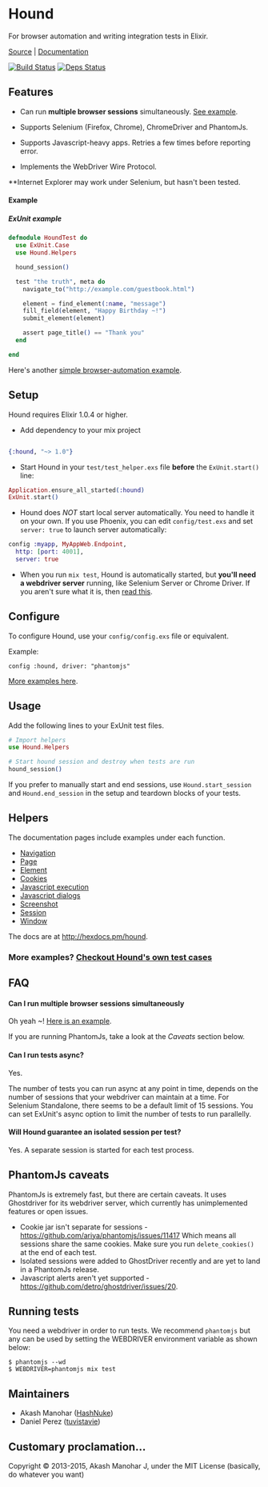 # Hound

For browser automation and writing integration tests in Elixir.

<a href="http://github.com/HashNuke/Hound" target="_parent">Source</a> | <a href="http://hexdocs.pm/hound" target="_parent">Documentation</a>

[![Build Status](https://travis-ci.org/HashNuke/hound.png?branch=master)](https://travis-ci.org/HashNuke/hound)
[![Deps Status](https://beta.hexfaktor.org/badge/all/github/HashNuke/hound.svg)](https://beta.hexfaktor.org/github/HashNuke/hound)

## Features

* Can run __multiple browser sessions__ simultaneously. [See example](https://github.com/HashNuke/hound/blob/master/test/multiple_browser_session_test.exs).

* Supports Selenium (Firefox, Chrome), ChromeDriver and PhantomJs.

* Supports Javascript-heavy apps. Retries a few times before reporting error.

* Implements the WebDriver Wire Protocol.

**Internet Explorer may work under Selenium, but hasn't been tested.

#### Example

##### ExUnit example

```elixir
defmodule HoundTest do
  use ExUnit.Case
  use Hound.Helpers

  hound_session()

  test "the truth", meta do
    navigate_to("http://example.com/guestbook.html")

    element = find_element(:name, "message")
    fill_field(element, "Happy Birthday ~!")
    submit_element(element)

    assert page_title() == "Thank you"
  end

end
```

Here's another [simple browser-automation example](https://github.com/HashNuke/hound/blob/master/notes/simple-browser-automation.md).

## Setup

Hound requires Elixir 1.0.4 or higher.

* Add dependency to your mix project

```elixir

{:hound, "~> 1.0"}
```

* Start Hound in your `test/test_helper.exs` file **before** the `ExUnit.start()` line:

```elixir
Application.ensure_all_started(:hound)
ExUnit.start()
```

* Hound does *NOT* start local server automatically. You need to handle it on your own.
If you use Phoenix, you can edit `config/test.exs` and set `server: true` to launch server
automatically:

```elixir
config :myapp, MyAppWeb.Endpoint,
  http: [port: 4001],
  server: true
```

* When you run `mix test`, Hound is automatically started, but __you'll need a webdriver server__ running, like Selenium Server or Chrome Driver. If you aren't sure what it is, then [read this](https://github.com/HashNuke/hound/wiki/Starting-a-webdriver-server).

## Configure

To configure Hound, use your `config/config.exs` file or equivalent.

Example:

```config :hound, driver: "phantomjs"```

[More examples here](https://github.com/HashNuke/hound/blob/master/notes/configuring-hound.md).

## Usage

Add the following lines to your ExUnit test files.

```elixir
# Import helpers
use Hound.Helpers

# Start hound session and destroy when tests are run
hound_session()
```

If you prefer to manually start and end sessions, use `Hound.start_session` and `Hound.end_session` in the setup and teardown blocks of your tests.


## Helpers

The documentation pages include examples under each function.

* [Navigation](http://hexdocs.pm/hound/Hound.Helpers.Navigation.html)
* [Page](http://hexdocs.pm/hound/Hound.Helpers.Page.html)
* [Element](http://hexdocs.pm/hound/Hound.Helpers.Element.html)
* [Cookies](http://hexdocs.pm/hound/Hound.Helpers.Cookie.html)
* [Javascript execution](http://hexdocs.pm/hound/Hound.Helpers.ScriptExecution.html)
* [Javascript dialogs](http://hexdocs.pm/hound/Hound.Helpers.Dialog.html)
* [Screenshot](http://hexdocs.pm/hound/Hound.Helpers.Screenshot.html)
* [Session](http://hexdocs.pm/hound/Hound.Helpers.Session.html)
* [Window](http://hexdocs.pm/hound/Hound.Helpers.Window.html)

The docs are at <http://hexdocs.pm/hound>.

### More examples? [Checkout Hound's own test cases](https://github.com/HashNuke/hound/tree/master/test/helpers)

## FAQ

#### Can I run multiple browser sessions simultaneously

Oh yeah ~! [Here is an example](https://github.com/HashNuke/hound/blob/master/test/multiple_browser_session_test.exs).

If you are running PhantomJs, take a look at the *Caveats* section below.

#### Can I run tests async?

Yes.

The number of tests you can run async at any point in time, depends on the number of sessions that your webdriver can maintain at a time. For Selenium Standalone, there seems to be a default limit of 15 sessions. You can set ExUnit's async option to limit the number of tests to run parallelly.

#### Will Hound guarantee an isolated session per test?

Yes. A separate session is started for each test process.

## PhantomJs caveats

PhantomJs is extremely fast, but there are certain caveats. It uses Ghostdriver for its webdriver server, which currently has unimplemented features or open issues.

* Cookie jar isn't separate for sessions - <https://github.com/ariya/phantomjs/issues/11417>
  Which means all sessions share the same cookies. Make sure you run `delete_cookies()` at the end of each test.
* Isolated sessions were added to GhostDriver recently and are yet to land in a PhantomJs release.
* Javascript alerts aren't yet supported - <https://github.com/detro/ghostdriver/issues/20>.

## Running tests

You need a webdriver in order to run tests. We recommend `phantomjs` but any can be used by setting the WEBDRIVER environment variable as shown below:

    $ phantomjs --wd
    $ WEBDRIVER=phantomjs mix test

## Maintainers

* Akash Manohar ([HashNuke](https://github.com/HashNuke))
* Daniel Perez ([tuvistavie](https://github.com/tuvistavie))

## Customary proclamation...

Copyright &copy; 2013-2015, Akash Manohar J, under the MIT License (basically, do whatever you want)
